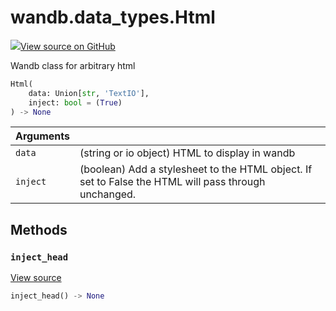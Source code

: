 # wandb.data\_types.Html

[![](https://www.tensorflow.org/images/GitHub-Mark-32px.png)View source on GitHub](https://www.github.com/wandb/client/tree/v0.12.2/wandb/sdk/data_types.py#L947-L1037)

Wandb class for arbitrary html

```python
Html(
    data: Union[str, 'TextIO'],
    inject: bool = (True)
) -> None
```

| Arguments |  |
| :--- | :--- |
| `data` | \(string or io object\) HTML to display in wandb |
| `inject` | \(boolean\) Add a stylesheet to the HTML object. If set to False the HTML will pass through unchanged. |

## Methods

### `inject_head` <a id="inject_head"></a>

[View source](https://www.github.com/wandb/client/tree/v0.12.2/wandb/sdk/data_types.py#L989-L1004)

```python
inject_head() -> None
```

